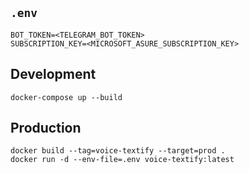 ## `.env`
```
BOT_TOKEN=<TELEGRAM_BOT_TOKEN>
SUBSCRIPTION_KEY=<MICROSOFT_ASURE_SUBSCRIPTION_KEY>
```

## Development
```
docker-compose up --build
```

## Production
```
docker build --tag=voice-textify --target=prod .
docker run -d --env-file=.env voice-textify:latest
```
